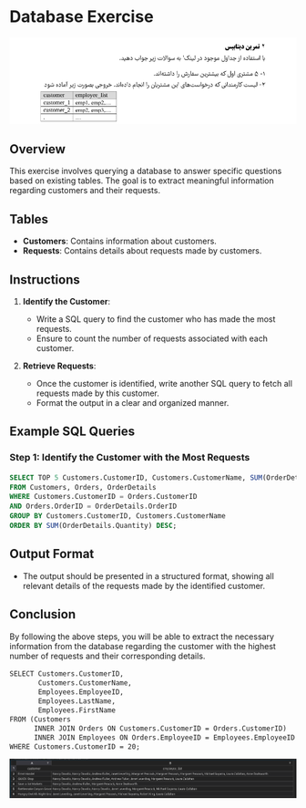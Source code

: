 # Database Exercise

![alt text](database_exercises.png)
## Overview

This exercise involves querying a database to answer specific questions based on existing tables. The goal is to extract meaningful information regarding customers and their requests.

## Tables
- **Customers**: Contains information about customers.
- **Requests**: Contains details about requests made by customers.



## Instructions
1. **Identify the Customer**:
   - Write a SQL query to find the customer who has made the most requests.
   - Ensure to count the number of requests associated with each customer.

2. **Retrieve Requests**:
   - Once the customer is identified, write another SQL query to fetch all requests made by this customer.
   - Format the output in a clear and organized manner.

## Example SQL Queries

### Step 1: Identify the Customer with the Most Requests
```sql
SELECT TOP 5 Customers.CustomerID, Customers.CustomerName, SUM(OrderDetails.Quantity) AS TotalQuantity
FROM Customers, Orders, OrderDetails
WHERE Customers.CustomerID = Orders.CustomerID
AND Orders.OrderID = OrderDetails.OrderID
GROUP BY Customers.CustomerID, Customers.CustomerName
ORDER BY SUM(OrderDetails.Quantity) DESC;
```


## Output Format
- The output should be presented in a structured format, showing all relevant details of the requests made by the identified customer.

## Conclusion
By following the above steps, you will be able to extract the necessary information from the database regarding the customer with the highest number of requests and their corresponding details.




```
SELECT Customers.CustomerID, 
       Customers.CustomerName, 
       Employees.EmployeeID, 
       Employees.LastName, 
       Employees.FirstName
FROM (Customers
      INNER JOIN Orders ON Customers.CustomerID = Orders.CustomerID)
      INNER JOIN Employees ON Orders.EmployeeID = Employees.EmployeeID
WHERE Customers.CustomerID = 20;

```






![alt text](image-1.png)
